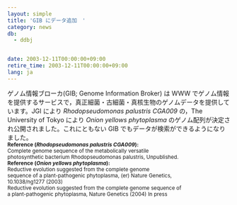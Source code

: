 ```yaml
---
layout: simple
title: 'GIB にデータ追加　'
category: news
db:
  - ddbj


date: 2003-12-11T00:00:00+09:00
retire_time: 2003-12-11T00:00:00+09:00
lang: ja
---
```


<html>ゲノム情報ブローカ(GIB; Genome Information Broker) は WWW でゲノム情報を提供するサービスで，真正細菌・古細菌・真核生物のゲノムデータを提供しています。JGI により <i>Rhodopseudomonas palustris CGA009</i> の，The University of Tokyo により <i>Onion yellows phytoplasma</i> のゲノム配列が決定され公開されました。これにともない GIB でもデータが検索ができるようになりました。<br><b><small>Reference (<i>Rhodopseudomonas palustris CGA009</i>): </small></b><br><small>Complete genome sequence of the metabolically versatile<br> photosynthetic bacterium Rhodopseudomonas palustris, Unpublished.</small><br><b><small>Reference (<i>Onion yellows phytoplasma</i>): </small></b><br><small>Reductive evolution suggested from the complete genome<br> sequence of a plant-pathogenic phytoplasma, (er) Nature Genetics,<br> 10.1038/ng1277 (2003)</small><br><small>Reductive evolution suggested from the complete genome sequence of<br> a plant-pathogenic phytoplasma, Nature Genetics (2004) In press</small></html>
